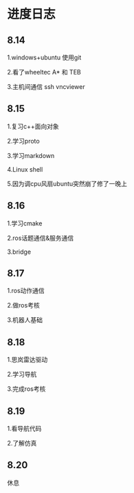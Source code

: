# 进度日志
## 8.14
1.windows+ubuntu 使用git

2.看了wheeltec A* 和 TEB 

3.主机间通信 ssh vncviewer

## 8.15 

1.复习c++面向对象

2.学习proto 

3.学习markdown

4.Linux shell

5.因为调cpu风扇ubuntu突然崩了修了一晚上

## 8.16

1.学习cmake

2.ros话题通信&服务通信

3.bridge

## 8.17

1.ros动作通信

2.做ros考核

3.机器人基础

## 8.18

1.思岚雷达驱动

2.学习导航

3.完成ros考核

## 8.19

1.看导航代码

2.了解仿真

## 8.20

休息
